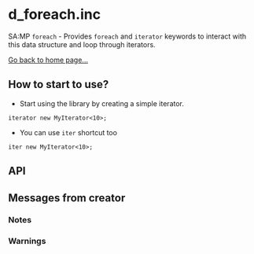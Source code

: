 # d_foreach.inc
SA:MP `foreach` - Provides `foreach` and `iterator` keywords to interact with this data structure and loop through iterators.

[Go back to home page...](README.md)
## How to start to use?
- Start using the library by creating a simple iterator.

```pawn
iterator new MyIterator<10>;
```
- You can use `iter` shortcut too

```pawn
iter new MyIterator<10>;
```
## API

## Messages from creator
### Notes
### Warnings
